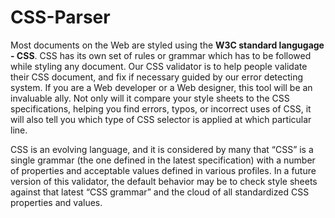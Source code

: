 # CSS-Parser
Most documents on the Web are styled using the **W3C standard langugage - CSS**. 
CSS has its own set of rules or grammar which has to be
followed while styling any document. Our CSS validator is to help people validate their
CSS document, and fix if necessary guided by our error detecting system. If you are a
Web developer or a Web designer, this tool will be an invaluable ally. Not only will it
compare your style sheets to the CSS specifications, helping you find errors, typos, or
incorrect uses of CSS, it will also tell you which type of CSS selector is applied at which
particular line.

CSS is an evolving language, and it is considered by many that “CSS” is a single
grammar (the one defined in the latest specification) with a number of properties and
acceptable values defined in various profiles. In a future version of this validator, the
default behavior may be to check style sheets against that latest “CSS grammar” and the
cloud of all standardized CSS properties and values.
